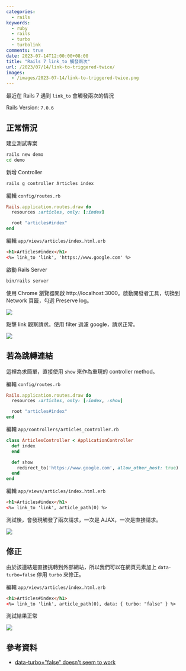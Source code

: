 ```yaml
---
categories:
  - rails
keywords:
  - ruby
  - rails
  - turbo
  - turbolink
comments: true
date: 2023-07-14T12:00:00+08:00
title: "Rails 7 link_to 觸發兩次"
url: /2023/07/14/link-to-triggered-twice/
images:
  - /images/2023-07-14/link-to-triggered-twice.png
---
```


最近在 Rails 7 遇到 `link_to` 會觸發兩次的情況

Rails Version: `7.0.6`

## 正常情況

建立測試專案

```bash
rails new demo
cd demo
```

新增 Controller

```bash
rails g controller Articles index
```

編輯 `config/routes.rb`

```ruby
Rails.application.routes.draw do
  resources :articles, only: [:index]

  root "articles#index"
end
```

編輯 `app/views/articles/index.html.erb`

```html
<h1>Articles#index</h1>
<%= link_to 'link', 'https://www.google.com' %>
```

啟動 Rails Server

```bash
bin/rails server
```

使用 Chrome 瀏覽器開啟 http://localhost:3000。啟動開發者工具，切換到 Network 頁籤，勾選 Preserve log。

![](/images/2023-07-14/Xnip2023-07-14_15-57-13.jpg)

點擊 link 觀察請求。使用 filter 過濾 google，請求正常。

![](/images/2023-07-14/Xnip2023-07-14_15-58-35.jpg)

## 若為跳轉連結

這裡為求簡單，直接使用 `show` 來作為重現的 controller method。

編輯 `config/routes.rb`

```ruby
Rails.application.routes.draw do
  resources :articles, only: [:index, :show]

  root "articles#index"
end
```

編輯 `app/controllers/articles_controller.rb`

```ruby
class ArticlesController < ApplicationController
  def index
  end

  def show
    redirect_to('https://www.google.com', allow_other_host: true)
  end
end
```

編輯 `app/views/articles/index.html.erb`

```html
<h1>Articles#index</h1>
<%= link_to 'link', article_path(0) %>
```

測試後，會發現觸發了兩次請求，一次是 AJAX，一次是直接請求。

![](/images/2023-07-14/Xnip2023-07-14_16-05-14.jpg)

## 修正

由於該連結是直接挑轉到外部網站，所以我們可以在網頁元素加上 `data-turbo=false` 停用 `turbo` 來修正。

編輯 `app/views/articles/index.html.erb`

```html
<h1>Articles#index</h1>
<%= link_to 'link', article_path(0), data: { turbo: "false" } %>
```

測試結果正常

![](/images/2023-07-14/Xnip2023-07-14_16-09-21.jpg)

## 參考資料

- [data-turbo="false" doesn't seem to work](https://github.com/hotwired/turbo/issues/119#issuecomment-765708124)
